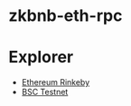 # zkbnb-eth-rpc

# Explorer
- [Ethereum Rinkeby](https://rinkeby.etherscan.io/)
- [BSC Testnet](https://testnet.bscscan.com)